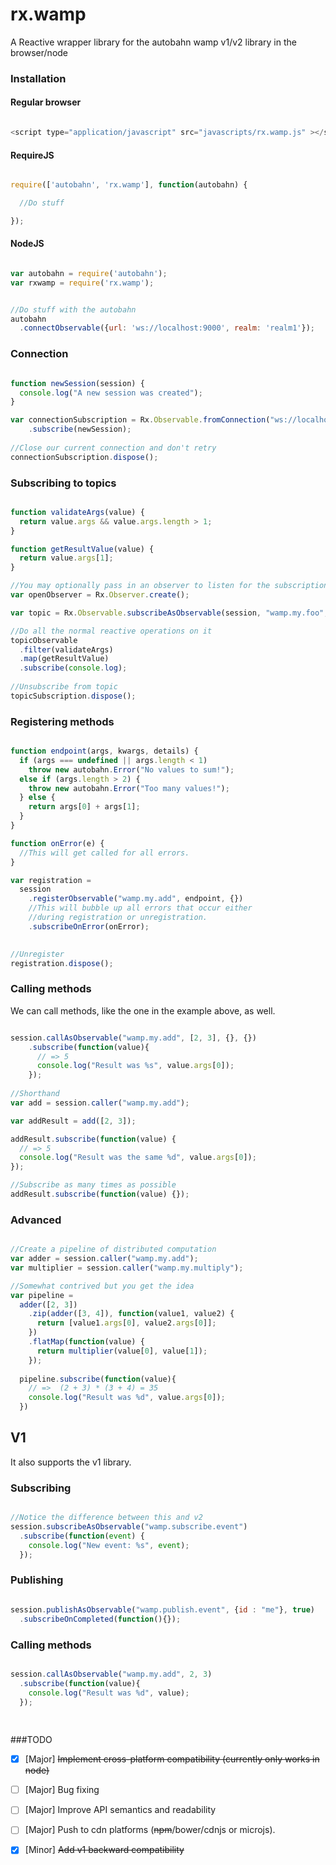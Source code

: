 rx.wamp
=======

A Reactive wrapper library for the autobahn wamp v1/v2 library in the browser/node


### Installation


#### Regular browser
```javascript

<script type="application/javascript" src="javascripts/rx.wamp.js" ></script>

```

#### RequireJS
```javascript

require(['autobahn', 'rx.wamp'], function(autobahn) {

  //Do stuff

});

```

#### NodeJS
```javascript

var autobahn = require('autobahn');
var rxwamp = require('rx.wamp');


//Do stuff with the autobahn
autobahn
  .connectObservable({url: 'ws://localhost:9000', realm: 'realm1'});


```


### Connection
```javascript

function newSession(session) {
  console.log("A new session was created");
}

var connectionSubscription = Rx.Observable.fromConnection("ws://localhost:9000")
    .subscribe(newSession);
    
//Close our current connection and don't retry
connectionSubscription.dispose();


```


### Subscribing to topics
```javascript

function validateArgs(value) {
  return value.args && value.args.length > 1;
}

function getResultValue(value) {
  return value.args[1];
}

//You may optionally pass in an observer to listen for the subscription completing
var openObserver = Rx.Observer.create();

var topic = Rx.Observable.subscribeAsObservable(session, "wamp.my.foo", options, openObserver);

//Do all the normal reactive operations on it
topicObservable
  .filter(validateArgs)
  .map(getResultValue)
  .subscribe(console.log);
    
//Unsubscribe from topic
topicSubscription.dispose();

```

### Registering methods
```javascript

function endpoint(args, kwargs, details) {
  if (args === undefined || args.length < 1)
    throw new autobahn.Error("No values to sum!");
  else if (args.length > 2) {
    throw new autobahn.Error("Too many values!");
  } else {
    return args[0] + args[1];
  }
}

function onError(e) {
  //This will get called for all errors.
}

var registration = 
  session
    .registerObservable("wamp.my.add", endpoint, {})
    //This will bubble up all errors that occur either
    //during registration or unregistration.
    .subscribeOnError(onError);
    

//Unregister
registration.dispose();

```



### Calling methods

We can call methods, like the one in the example above, as well.

```javascript

session.callAsObservable("wamp.my.add", [2, 3], {}, {})
    .subscribe(function(value){
      // => 5
      console.log("Result was %s", value.args[0]);
    });
    
//Shorthand
var add = session.caller("wamp.my.add");

var addResult = add([2, 3]);

addResult.subscribe(function(value) {
  // => 5
  console.log("Result was the same %d", value.args[0]);
});

//Subscribe as many times as possible
addResult.subscribe(function(value) {});


```

### Advanced

```javascript

//Create a pipeline of distributed computation
var adder = session.caller("wamp.my.add");
var multiplier = session.caller("wamp.my.multiply");

//Somewhat contrived but you get the idea
var pipeline = 
  adder([2, 3])
    .zip(adder([3, 4]), function(value1, value2) { 
      return [value1.args[0], value2.args[0]];
    })
    .flatMap(function(value) { 
      return multiplier(value[0], value[1]); 
    });
  
  pipeline.subscribe(function(value){
    // =>  (2 + 3) * (3 + 4) = 35
    console.log("Result was %d", value.args[0]);
  })


```

## V1

It also supports the v1 library.


### Subscribing

```javascript

//Notice the difference between this and v2
session.subscribeAsObservable("wamp.subscribe.event")
  .subscribe(function(event) {
    console.log("New event: %s", event);
  });

```

### Publishing

```javascript

session.publishAsObservable("wamp.publish.event", {id : "me"}, true)
  .subscribeOnCompleted(function(){});

```

### Calling methods

```javascript

session.callAsObservable("wamp.my.add", 2, 3)
  .subscribe(function(value){
    console.log("Result was %d", value);
  });
  
  

```






###TODO

- [X] [Major] ~~Implement cross-platform compatibility (currently only works in node)~~
- [ ] [Major] Bug fixing
- [ ] [Major] Improve API semantics and readability
- [ ] [Major] Push to cdn platforms (~~npm~~/bower/cdnjs or microjs).
- [x] [Minor] ~~Add v1 backward compatibility~~



